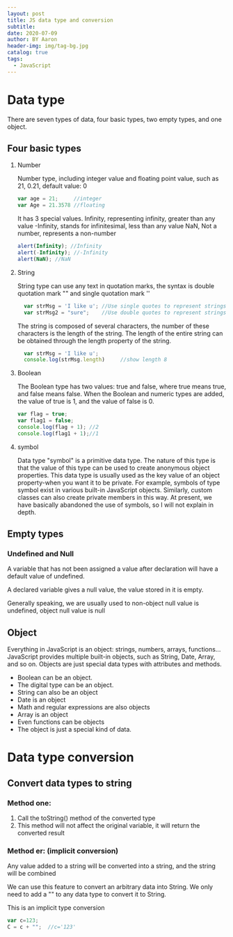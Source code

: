 ```yaml
---
layout: post
title: JS data type and conversion
subtitle:
date: 2020-07-09
author: BY Aaron
header-img: img/tag-bg.jpg
catalog: true
tags:
  - JavaScript
---
```

# Data type
There are seven types of data, four basic types, two empty types, and one object.
## Four basic types
  1. Number
  
      Number type, including integer value and floating point value, such as 21, 0.21, default value: 0
      ```JavaScript
      var age = 21;     //integer
      var Age = 21.3578 //floating
      ```
      It has 3 special values.
Infinity, representing infinity, greater than any value
-Infinity, stands for infinitesimal, less than any value
NaN, Not a number, represents a non-number
      ```javascript
      alert(Infinity); //Infinity
      alert(-Infinity); //-Infinity
      alert(NaN); //NaN
      ```
  1. String
   
      String type can use any text in quotation marks, the syntax is double quotation mark "" and single quotation mark ''
      ```javascript
        var strMsg = 'I like u'; //Use single quotes to represent strings
        var strMsg2 = "sure";    //Use double quotes to represent strings
      ```
      The string is composed of several characters, the number of these characters is the length of the string. The length of the entire string can be obtained through the length property of the string.
      ```javascript
        var strMsg = 'I like u';
        console.log(strMsg.length)     //show length 8
      ```
  2. Boolean
   
      The Boolean type has two values: true and false, where true means true, and false means false. When the Boolean and numeric types are added, the value of true is 1, and the value of false is 0.
      ```javascript
      var flag = true;  
      var flag1 = false;
      console.log(flag + 1); //2
      console.log(flag1 + 1);//1
      ```
  3. symbol

      Data type "symbol" is a primitive data type. The nature of this type is that the value of this type can be used to create anonymous object properties. This data type is usually used as the key value of an object property-when you want it to be private. For example, symbols of type symbol exist in various built-in JavaScript objects. Similarly, custom classes can also create private members in this way.
      At present, we have basically abandoned the use of symbols, so I will not explain in depth.
## Empty types
### Undefined and Null
A variable that has not been assigned a value after declaration will have a default value of undefined.

A declared variable gives a null value, the value stored in it is empty.

Generally speaking, we are usually used to non-object null value is undefined, object null value is null
## Object
Everything in JavaScript is an object: strings, numbers, arrays, functions...
JavaScript provides multiple built-in objects, such as String, Date, Array, and so on. Objects are just special data types with attributes and methods.
* Boolean can be an object.
* The digital type can be an object.
* String can also be an object
* Date is an object
* Math and regular expressions are also objects
* Array is an object
* Even functions can be objects
* The object is just a special kind of data.
  
# Data type conversion
## Convert data types to string
### Method one:
1. Call the toString() method of the converted type
2. This method will not affect the original variable, it will return the converted result
### Method er: (implicit conversion)
Any value added to a string will be converted into a string, and the string will be combined

We can use this feature to convert an arbitrary data into String.  We only need to add a "" to any data type to convert it to String.

This is an implicit type conversion
  ```javascript
  var c=123;
  C = c + "";  //c='123'
  ```

